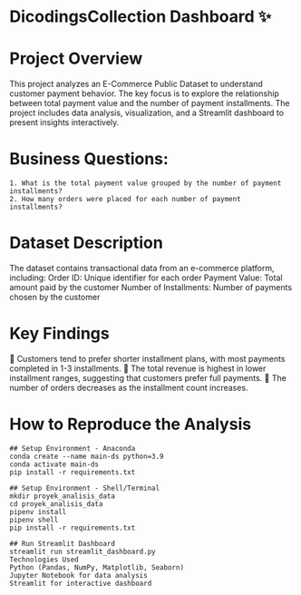 # DicodingsCollection Dashboard ✨

# Project Overview
This project analyzes an E-Commerce Public Dataset to understand customer payment behavior. The key focus is to explore the relationship between total payment value and the number of payment installments.
The project includes data analysis, visualization, and a Streamlit dashboard to present insights interactively.

# Business Questions: 
```
1. What is the total payment value grouped by the number of payment installments?
2. How many orders were placed for each number of payment installments?
```

# Dataset Description
The dataset contains transactional data from an e-commerce platform, including:
Order ID: Unique identifier for each order
Payment Value: Total amount paid by the customer
Number of Installments:  Number of payments chosen by the customer

# Key Findings
📌 Customers tend to prefer shorter installment plans, with most payments completed in 1-3 installments.
📌 The total revenue is highest in lower installment ranges, suggesting that customers prefer full payments.
📌 The number of orders decreases as the installment count increases.

# How to Reproduce the Analysis
```
## Setup Environment - Anaconda
conda create --name main-ds python=3.9
conda activate main-ds
pip install -r requirements.txt
```
```
## Setup Environment - Shell/Terminal
mkdir proyek_analisis_data
cd proyek_analisis_data
pipenv install
pipenv shell
pip install -r requirements.txt
```
```
## Run Streamlit Dashboard
streamlit run streamlit_dashboard.py
Technologies Used
Python (Pandas, NumPy, Matplotlib, Seaborn)
Jupyter Notebook for data analysis
Streamlit for interactive dashboard
```
